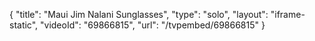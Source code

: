 {
    "title": "Maui Jim Nalani Sunglasses",
    "type": "solo",
    "layout": "iframe-static",
    "videoId": "69866815",
    "url": "\/tvpembed\/69866815"
}